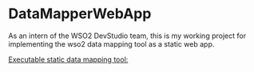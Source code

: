# DataMapperWebApp

As an intern of the WSO2 DevStudio team, this is my working project for implementing the wso2 data mapping tool as a static web app.

<a href="https://github.com/sachi-d/DataMapperWebApp/blob/master/WebContent/index.html"> Executable static data mapping tool: 
</a>
